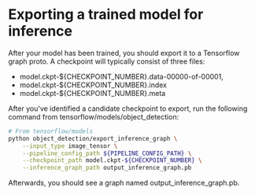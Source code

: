 # Exporting a trained model for inference

After your model has been trained, you should export it to a Tensorflow
graph proto. A checkpoint will typically consist of three files:

- model.ckpt-\${CHECKPOINT_NUMBER}.data-00000-of-00001,
- model.ckpt-\${CHECKPOINT_NUMBER}.index
- model.ckpt-\${CHECKPOINT_NUMBER}.meta

After you've identified a candidate checkpoint to export, run the following
command from tensorflow/models/object_detection:

```bash
# From tensorflow/models
python object_detection/export_inference_graph \
    --input_type image_tensor \
    --pipeline_config_path ${PIPELINE_CONFIG_PATH} \
    --checkpoint_path model.ckpt-${CHECKPOINT_NUMBER} \
    --inference_graph_path output_inference_graph.pb
```

Afterwards, you should see a graph named output_inference_graph.pb.
